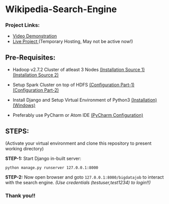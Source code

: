 # Wikipedia-Search-Engine

### Project Links:

* [Video Demonstration](https://www.youtube.com/channel/UCNOyIJ7iLjOtitioMIes9EA)
* [Live Project ](https://127.0.0.1:8000/bigdatajob) (Temporary Hosting, May not be active now!)

## Pre-Requisites:

* Hadoop v2.7.2 Cluster of atleast 3 Nodes [(Installation Source 1)](https://goo.gl/zHW9ZH) [(Installation Source 2)](https://dzone.com/articles/setting-up-multi-node-hadoop-cluster-just-got-easy-2)

* Setup Spark Cluster on top of HDFS [(Configuration Part-1)](https://data-flair.training/blogs/install-apache-spark-multi-node-cluster/) [(Configuration Part-2)](https://spark.apache.org/docs/latest/running-on-yarn.html)

* Install Django and Setup Virtual Environment of Python3 [(Installation)](https://docs.djangoproject.com/en/2.0/topics/install/) [(Windows)](https://docs.djangoproject.com/en/2.0/howto/windows/)

* Preferably use PyCharm or Atom IDE [(PyCharm Configuration)](https://www.jetbrains.com/help/pycharm/requirements-installation-and-launching.html)

## STEPS:

(Activate your virtual environment and clone this repository to present working directory)

**STEP-1:** Start Django in-built server:

```
python manage.py runserver 127.0.0.1:8000
```


**STEP-2:** Now open browser and goto ```127.0.0.1:8000/bigdatajob``` to interact with the search engine. *(Use credentials (testuser,test1234) to login!!)*

### Thank you!!